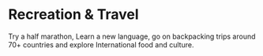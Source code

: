 # Recreation & Travel

Try a half marathon, Learn a new language, go on backpacking trips around 70+ countries and explore International food and culture.  